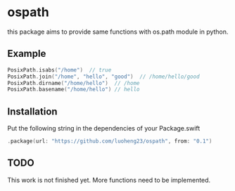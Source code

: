 # ospath

this package aims to provide same functions with os.path module in python.

## Example
```swift
PosixPath.isabs("/home")  // true
PosixPath.join("/home", "hello", "good")  // /home/hello/good
PosixPath.dirname("/home/hello")  // /home
PosixPath.basename("/home/hello") // hello
```

## Installation
Put the following string in the dependencies of your Package.swift
```swift
.package(url: "https://github.com/luoheng23/ospath", from: "0.1")
```

## TODO
This work is not finished yet. More functions need to be implemented.